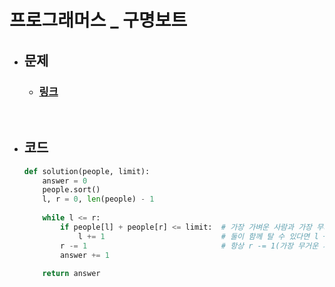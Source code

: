 # 프로그래머스 _ 구명보트

- ## 문제
    - ### [링크](https://school.programmers.co.kr/learn/courses/30/lessons/42885)

<br>

- ## 코드
    ```python
    def solution(people, limit):
        answer = 0
        people.sort()  
        l, r = 0, len(people) - 1
        
        while l <= r:
            if people[l] + people[r] <= limit:  # 가장 가벼운 사람과 가장 무거운 사람의 합이 제한 이하인지 확인
                l += 1                          # 둘이 함께 탈 수 있다면 l += 1
            r -= 1                              # 항상 r -= 1(가장 무거운 사람이 보트에 탑승)
            answer += 1                        
        
        return answer
    ```